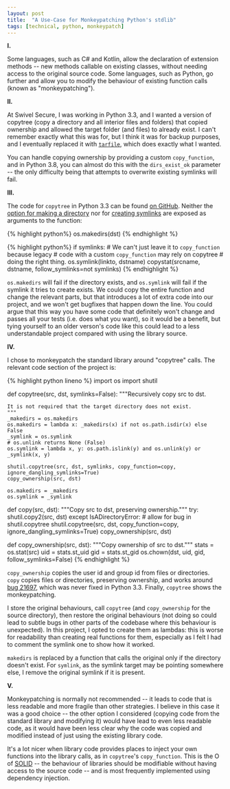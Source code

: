 ```yaml
---
layout: post
title:  "A Use-Case for Monkeypatching Python's stdlib"
tags: [technical, python, monkeypatch]
---
```


**I.**

Some languages, such as C# and Kotlin, allow the declaration of extension methods -- new methods callable on existing classes, without needing access to the original source code. Some languages, such as Python, go further and allow you to modify the behaviour of existing function calls (known as "monkeypatching").

**II.**

At Swivel Secure, I was working in Python 3.3, and I wanted a version of copytree (copy a directory and all interior files and folders) that copied ownership and allowed the target folder (and files) to already exist. I can't remember exactly what this was for, but I think it was for backup purposes, and I eventually replaced it with [`tarfile`](https://docs.python.org/3.3/library/tarfile.html), which does exactly what I wanted.

You can handle copying ownership by providing a custom `copy_function`, and in Python 3.8, you can almost do this with the `dirs_exist_ok` parameter -- the only difficulty being that attempts to overwrite existing symlinks will fail.

**III.**

The code for `copytree` in Python 3.3 can be found [on GitHub](https://github.com/python/cpython/blob/3.3/Lib/shutil.py). Neither the [option for making a directory](https://github.com/python/cpython/blob/3.3/Lib/shutil.py#L301) nor for [creating symlinks](https://github.com/python/cpython/blob/3.3/Lib/shutil.py#L311) are exposed as arguments to the function:

{% highlight python%}
os.makedirs(dst)
{% endhighlight %}

{% highlight python%}
if symlinks:
    # We can't just leave it to `copy_function` because legacy
    # code with a custom `copy_function` may rely on copytree
    # doing the right thing.
    os.symlink(linkto, dstname)
    copystat(srcname, dstname, follow_symlinks=not symlinks)
{% endhighlight %}

`os.makedirs` will fail if the directory exists, and `os.symlink` will fail if the symlink it tries to create exists. We could copy the entire function and change the relevant parts, but that introduces a lot of extra code into our project, and we won't get bugfixes that happen down the line. You could argue that this way you have some code that definitely won't change and passes all your tests (i.e. does what you want), so it would be a benefit, but tying yourself to an older verson's code like this could lead to a less understandable project compared with using the library source.

**IV.**

I chose to monkeypatch the standard library around "copytree" calls. The relevant code section of the project is:

{% highlight python lineno %}
import os
import shutil

def copytree(src, dst, symlinks=False):
    """Recursively copy src to dst.

    It is not required that the target directory does not exist.
    """
    _makedirs = os.makedirs
    os.makedirs = lambda x: _makedirs(x) if not os.path.isdir(x) else False
    _symlink = os.symlink
    # os.unlink returns None (False)
    os.symlink = lambda x, y: os.path.islink(y) and os.unlink(y) or _symlink(x, y)

    shutil.copytree(src, dst, symlinks, copy_function=copy, ignore_dangling_symlinks=True)
    copy_ownership(src, dst)

    os.makedirs = _makedirs
    os.symlink = _symlink


def copy(src, dst):
    """Copy src to dst, preserving ownership."""
    try:
        shutil.copy2(src, dst)
    except IsADirectoryError:  # allow for bug in shutil.copytree
        shutil.copytree(src, dst, copy_function=copy, ignore_dangling_symlinks=True)
    copy_ownership(src, dst)

def copy_ownership(src, dst):
    """Copy ownership of src to dst."""
    stats = os.stat(src)
    uid = stats.st_uid
    gid = stats.st_gid
    os.chown(dst, uid, gid, follow_symlinks=False)
{% endhighlight %}

`copy_ownership` copies the user id and group id from files or directories. `copy` copies files or directories, preserving ownership, and works around [bug 21697](https://bugs.python.org/issue21697), which was never fixed in Python 3.3. Finally, `copytree` shows the monkeypatching.

I store the original behaviours, call `copytree` (and `copy_ownership` for the source directory), then restore the original behaviours (not doing so could lead to subtle bugs in other parts of the codebase where this behaviour is unexpected). In this project, I opted to create them as lambdas: this is worse for readability than creating real functions for them, especially as I felt I had to comment the symlink one to show how it worked.

`makedirs` is replaced by a function that calls the original only if the directory doesn't exist. For `symlink`, as the symlink target may be pointing somewhere else, I remove the original symlink if it is present.

**V.**

Monkeypatching is normally not recommended -- it leads to code that is less readable and more fragile than other strategies. I believe in this case it was a good choice -- the other option I considered (copying code from the standard library and modifying it) would have lead to even less readable code, as it would have been less clear why the code was copied and modified instead of just using the existing library code.

It's a lot nicer when library code provides places to inject your own functions into the library calls, as in `copytree`'s `copy_function`. This is the O of [SOLID](https://en.wikipedia.org/wiki/SOLID) -- the behaviour of libraries should be modifiable without having access to the source code -- and is most frequently implemented using dependency injection.

